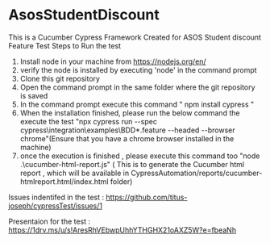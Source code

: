 # AsosStudentDiscount
This is a Cucumber Cypress Framework Created for ASOS Student discount Feature Test 
Steps to Run the test 
1. Install node  in your machine from   https://nodejs.org/en/   
2. verify the node is installed by executing  'node' in the command prompt 
3. Clone this git repository 
4. Open the command prompt in the same folder where the git repository is saved
5. In the command prompt execute this command  " npm install cypress " 
6. When the installation finished, please run the below command the execute the test "npx cypress run --spec cypress\integration\examples\BDD\*.feature --headed --browser chrome"(Ensure that you have a chrome browser installed in the machine)
7. once the execution is finished , please execute this command too "node .\cucumber-html-report.js"  ( This is to  generate the Cucumber html report , which will be available in  CypressAutomation/reports/cucumber-htmlreport.html/index.html  folder) 

Issues indentifed in the test : https://github.com/titus-joseph/cypressTest/issues/1

Presentaion for the test : https://1drv.ms/u/s!AresRhVEbwpUhhYTHGHX21oAXZ5W?e=fbeaNh
